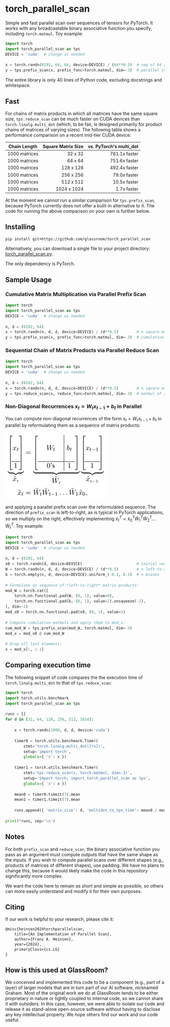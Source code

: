 # torch_parallel_scan

Simple and fast parallel scan over sequences of tensors for PyTorch. It works with any broadcastable binary associative function you specify, including `torch.matmul`. Toy example:

```python
import torch
import torch_parallel_scan as tps
DEVICE = 'cuda'  # change as needed

x = torch.randn(8192, 64, 64, device=DEVICE) / (64**0.5)  # seq of 64 x 64 matrices
y = tps.prefix_scan(x, prefix_func=torch.matmul, dim=-3)  # parallel cumul matmuls
```

The entire library is only 40 lines of Python code, excluding docstrings and whitespace.

## Fast

For chains of matrix products in which all matrices have the same square size, `tps.reduce_scan` can be much faster on CUDA devices than `torch.linalg.multi_dot` (which, to be fair, is designed primarily for product chains of matrices of varying sizes). The following table shows a performance comparison on a recent mid-tier CUDA device:

| Chain Length   | Square Matrix Size | vs. PyTorch's multi_dot |
|----------------|-------------------:|------------------------:|
| 1000 matrices  |          32 x   32 |           761.1x faster |
| 1000 matrices  |          64 x   64 |           751.6x faster |
| 1000 matrices  |         128 x  128 |           492.4x faster |
| 1000 matrices  |         256 x  256 |            79.0x faster |
| 1000 matrices  |         512 x  512 |            10.5x faster |
| 1000 matrices  |        1024 x 1024 |             1.7x faster |

At the moment we cannot run a similar comparison for `tps.prefix_scan`, because PyTorch currently does not offer a built-in alternative to it. The code for running the above comparison on your own is further below.


## Installing

```
pip install git+https://github.com/glassroom/torch_parallel_scan
```

Alternatively, you can download a single file to your project directory: [torch_parallel_scan.py](torch_parallel_scan/torch_parallel_scan.py).

The only dependency is PyTorch.


## Sample Usage


### Cumulative Matrix Multiplication via Parallel Prefix Scan

```python
import torch
import torch_parallel_scan as tps
DEVICE = 'cuda'  # change as needed

n, d = (8192, 64)
x = torch.randn(n, d, d, device=DEVICE) / (d**0.5)        # n square matrices
y = tps.prefix_scan(x, prefix_func=torch.matmul, dim=-3)  # cumulative matmuls
```

### Sequential Chain of Matrix Products via Parallel Reduce Scan

```python
import torch
import torch_parallel_scan as tps
DEVICE = 'cuda'  # change as needed

n, d = (8192, 64)
x = torch.randn(n, d, d, device=DEVICE) / (d**0.5)        # n square matrices
y = tps.reduce_scan(x, reduce_func=torch.matmul, dim=-3)  # matmul of all matrices
```

### Non-Diagonal Recurrences $x_t = W_t x_{t-1} + b_t$ in Parallel

You can compute non-diagonal recurrences of the form $x_t = W_t x_{t-1} + b_t$ in parallel by reformulating them as a sequence of matrix products:

![Non-Diagonal Recurrences](assets/non_diagonal_recurrences.png)

and applying a parallel prefix scan over the reformulated sequence. The direction of `prefix_scan` is left-to-right, as is typical in PyTorch applications, so we multiply on the right, effectively implementing $\tilde{x}^T_t = \tilde{x}^T_0 \tilde{W}^T_1 \tilde{W}^T_2 \dots \tilde{W}^T_t$. Toy example:

```python
import torch
import torch_parallel_scan as tps
DEVICE = 'cuda'  # change as needed

n, d = (8192, 64)
x0 = torch.randn(d, device=DEVICE)                        # initial vector state
W = torch.randn(n, d, d, device=DEVICE) / (d**0.5)        # n left-to-right weights
b = torch.empty(n, d, device=DEVICE).uniform_(-0.1, 0.1)  # n biases

# Formulate as sequence of *left-to-right* matrix products:
mod_W = torch.cat([
    torch.nn.functional.pad(W, (0, 1), value=0),
    torch.nn.functional.pad(b, (0, 1), value=1).unsqueeze(-2),
], dim=-2)
mod_x0 = torch.nn.functional.pad(x0, (0, 1), value=1)

# Compute cumulative matmuls and apply them to mod_x:
cum_mod_W = tps.prefix_scan(mod_W, torch.matmul, dim=-3)
mod_x = mod_x0 @ cum_mod_W

# Drop all last elements:
x = mod_x[:, :-1]
```

## Comparing execution time

The following snippet of code compares the the execution time of `torch.linalg.multi_dot` to that of `tps.reduce_scan`:

```python
import torch
import torch.utils.benchmark
import torch_parallel_scan as tps

runs = []
for d in [32, 64, 128, 256, 512, 1024]:

    x = torch.randn(1000, d, d, device='cuda')

    timer0 = torch.utils.benchmark.Timer(
        stmt='torch.linalg.multi_dot([*x])',
        setup='import torch',
        globals={ 'x': x })

    timer1 = torch.utils.benchmark.Timer(
        stmt='tps.reduce_scan(x, torch.matmul, dim=-3)',
        setup='import torch; import torch_parallel_scan as tps',
        globals={ 'x': x })

    mean0 = timer0.timeit(7).mean
    mean1 = timer1.timeit(7).mean

    runs.append({ 'matrix_size': d, 'multidot_to_tps_time': mean0 / mean1 })

print(*runs, sep='\n')
```

## Notes

For both `prefix_scan` and `reduce_scan`, the binary associative function you pass as an argument must compute outputs that have the same shape as the inputs. If you wish to compute parallel scans over different shapes (e.g., products of matrices of different shapes), use padding. We have no plans to change this, because it would likely make the code in this repository significantly more complex.

We want the code here to remain as short and simple as possible, so others can more easily understand and modify it for their own purposes.


## Citing

If our work is helpful to your research, please cite it:

```
@misc{heinsen2024torchparallelscan,
    title={An Implementation of Parallel Scan},
    author={Franz A. Heinsen},
    year={2024},
    primaryClass={cs.LG}
}
```

## How is this used at GlassRoom?

We conceived and implemented this code to be a component (e.g., part of a layer) of larger models that are in turn part of our AI software, nicknamed Graham. Most of the original work we do at GlassRoom tends to be either proprietary in nature or tightly coupled to internal code, so we cannot share it with outsiders. In this case, however, we were able to isolate our code and release it as stand-alone open-source software without having to disclose any key intellectual property. We hope others find our work and our code useful.


